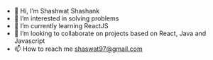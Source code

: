- 👋 Hi, I’m Shashwat Shashank
- 👀 I’m interested in solving problems
- 🌱 I’m currently learning ReactJS
- 💞️ I’m looking to collaborate on projects based on React, Java and Javascript
- 📫 How to reach me shaswat97@gmail.com

<!---
shaswat97-crypto/shaswat97-crypto is a ✨ special ✨ repository because its `README.md` (this file) appears on your GitHub profile.
You can click the Preview link to take a look at your changes.
--->
